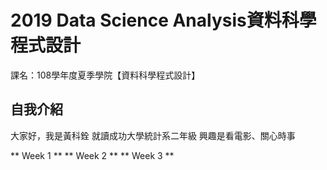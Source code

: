 # 2019 Data Science Analysis資料科學程式設計

課名：108學年度夏季學院【資料科學程式設計】

## 自我介紹

大家好，我是黃科銓
就讀成功大學統計系二年級
興趣是看電影、關心時事

** Week 1 **
** Week 2 **
** Week 3 **



